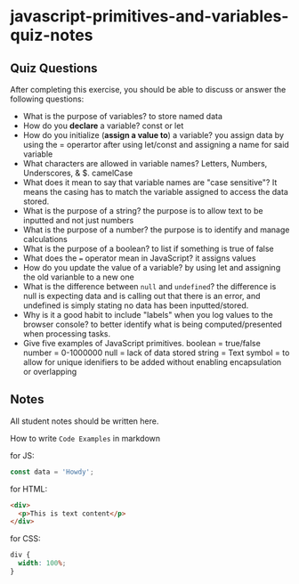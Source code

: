 # javascript-primitives-and-variables-quiz-notes

## Quiz Questions

After completing this exercise, you should be able to discuss or answer the following questions:

- What is the purpose of variables?
  to store named data
- How do you **declare** a variable?
  const or let
- How do you initialize (**assign a value to**) a variable?
  you assign data by using the = operartor after using let/const and assigning a name for said variable
- What characters are allowed in variable names?
  Letters, Numbers, Underscores, & $. camelCase
- What does it mean to say that variable names are "case sensitive"?
  It means the casing has to match the variable assigned to access the data stored.
- What is the purpose of a string?
  the purpose is to allow text to be inputted and not just numbers
- What is the purpose of a number?
  the purpose is to identify and manage calculations
- What is the purpose of a boolean?
  to list if something is true of false
- What does the `=` operator mean in JavaScript?
  it assigns values
- How do you update the value of a variable?
  by using let and assigning the old varianble to a new one
- What is the difference between `null` and `undefined`?
  the difference is null is expecting data and is calling out that there is an error, and undefined is simply stating no data has been inputted/stored.
- Why is it a good habit to include "labels" when you log values to the browser console?
  to better identify what is being computed/presented when processing tasks.
- Give five examples of JavaScript primitives.
  boolean = true/false
  number = 0-1000000
  null = lack of data stored
  string = Text
  symbol = to allow for unique idenifiers to be added without enabling encapsulation or overlapping

## Notes

All student notes should be written here.

How to write `Code Examples` in markdown

for JS:

```javascript
const data = 'Howdy';
```

for HTML:

```html
<div>
  <p>This is text content</p>
</div>
```

for CSS:

```css
div {
  width: 100%;
}
```
